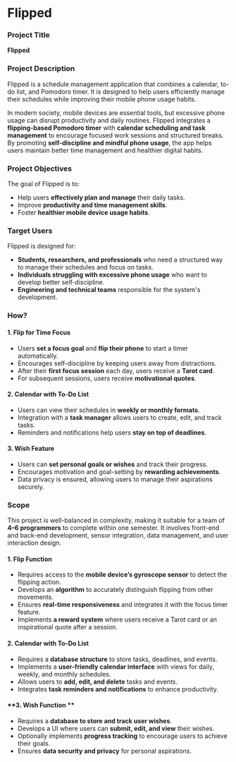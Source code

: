 # Flipped
### **Project Title**  
**Flipped**  

### **Project Description**  
Flipped is a schedule management application that combines a calendar, to-do list, and Pomodoro timer. It is designed to help users efficiently manage their schedules while improving their mobile phone usage habits.  

In modern society, mobile devices are essential tools, but excessive phone usage can disrupt productivity and daily routines. Flipped integrates a **flipping-based Pomodoro timer** with **calendar scheduling and task management** to encourage focused work sessions and structured breaks. By promoting **self-discipline and mindful phone usage**, the app helps users maintain better time management and healthier digital habits.  

### **Project Objectives**  
The goal of Flipped is to:  
- Help users **effectively plan and manage** their daily tasks.  
- Improve **productivity and time management skills**.  
- Foster **healthier mobile device usage habits**.  

### **Target Users**  
Flipped is designed for:  
- **Students, researchers, and professionals** who need a structured way to manage their schedules and focus on tasks.  
- **Individuals struggling with excessive phone usage** who want to develop better self-discipline.  
- **Engineering and technical teams** responsible for the system's development.  

### **How?**  

#### **1. Flip for Time Focus**  
- Users **set a focus goal** and **flip their phone** to start a timer automatically.  
- Encourages self-discipline by keeping users away from distractions.  
- After their **first focus session** each day, users receive a **Tarot card**.  
- For subsequent sessions, users receive **motivational quotes**.  

#### **2. Calendar with To-Do List**  
- Users can view their schedules in **weekly or monthly formats**.  
- Integration with a **task manager** allows users to create, edit, and track tasks.  
- Reminders and notifications help users **stay on top of deadlines**.  

#### **3. Wish Feature**  
- Users can **set personal goals or wishes** and track their progress.  
- Encourages motivation and goal-setting by **rewarding achievements**.  
- Data privacy is ensured, allowing users to manage their aspirations securely.

### **Scope**  

This project is well-balanced in complexity, making it suitable for a team of **4–6 programmers** to complete within one semester. It involves front-end and back-end development, sensor integration, data management, and user interaction design.  

#### **1. Flip Function**  
- Requires access to the **mobile device’s gyroscope sensor** to detect the flipping action.  
- Develops an **algorithm** to accurately distinguish flipping from other movements.  
- Ensures **real-time responsiveness** and integrates it with the focus timer feature.  
- Implements **a reward system** where users receive a Tarot card or an inspirational quote after a session.  

#### **2. Calendar with To-Do List**  
- Requires a **database structure** to store tasks, deadlines, and events.  
- Implements a **user-friendly calendar interface** with views for daily, weekly, and monthly schedules.  
- Allows users to **add, edit, and delete** tasks and events.  
- Integrates **task reminders and notifications** to enhance productivity.  

#### **3. Wish Function **  
- Requires a **database to store and track user wishes**.  
- Develops a UI where users can **submit, edit, and view** their wishes.  
- Optionally implements **progress tracking** to encourage users to achieve their goals.  
- Ensures **data security and privacy** for personal aspirations.  
